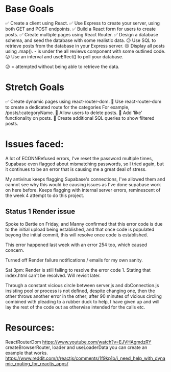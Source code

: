 # Base Goals

✅ Create a client using React.
✅ Use Express to create your server, using both GET and POST endpoints.
✅ Build a React form for users to create posts.
✅ Create multiple pages using React Router.
✅ Design a database schema, and seed the database with some realistic data.
😕 Use SQL to retrieve posts from the database in your Express server.
😕 Display all posts using .map(). - is under the all reviews component with some outlined code.
😕 Use an interval and useEffect() to poll your database.

😕 = attempted without being able to retrieve the data.

# Stretch Goals

✅ Create dynamic pages using react-router-dom.
🏹 Use react-router-dom to create a dedicated route for the categories
For example, /posts/:categoryName.
🏹 Allow users to delete posts.
🏹 Add ‘like’ functionality on posts.
🏹 Create additional SQL queries to show filtered posts.

# Issues faced:

A lot of ECONNRefused errors, I've reset the password multiple times, Supabase even flagged about mismatching passwords, so I tried again, but it continues to be an error that is causing me a great deal of stress.

My antivirus keeps flagging Supabase's connections, I've allowed them and cannot see why this would be causing issues as I've done supabase work on here before.
Keeps flagging with internal server errors, reminescent of the week 4 attempt to do this project.

## Status 1 Render issue

Spoke to Bertie on Friday, and Manny confirmed that this error code is due to the initial upload being established, and that once code is populated beyong the initial commit, this will resolve once code is established.

This error happened last week with an error 254 too, which caused concern.

Turned off Render failure notifications / emails for my own sanity.

Sat 3pm: Render is still failing to resolve the error code 1. Stating that index.html can't be resolved. Will revisit later.

Through a constant vicious circle between server.js and dbConnection.js insisting pool or process is not defined, despite changing one, then the other throws another error in the other; after 90 minutes of vicious circling combined with pleading to a rubber duck to help, I have given up and will lay the rest of the code out as otherwise intended for the calls etc.

# Resources:

ReactRouterDom
https://www.youtube.com/watch?v=EJVHAgmdzRY
createBrowserRouter, loader and useLoaderData you can create an example that works. https://www.reddit.com/r/reactjs/comments/1f9kp1b/i_need_help_with_dynamic_routing_for_reactjs_apps/
